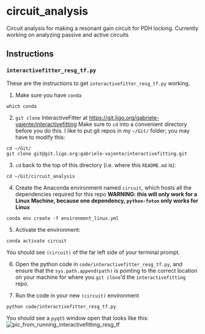 # circuit_analysis

Circuit analysis for making a resonant gain circuit for PDH locking.
Currently working on analyzing passive and active circuits

## Instructions

### `interactivefitter_resg_tf.py`

These are the instructions to get `interactivefitter_resg_tf.py` working.

1. Make sure you have `conda`
```
which conda
```
2. `git clone` InteractiveFitter at https://git.ligo.org/gabriele-vajente/interactivefitting
Make sure to `cd` into a convenient directory before you do this.
I like to put git repos in my `~/Git/` folder; you may have to modify this:
```
cd ~/Git/
git clone git@git.ligo.org:gabriele-vajente/interactivefitting.git
```

3. `cd` back to the top of this directory (i.e. where this `README.md` is):
```
cd ~/Git/circuit_analysis
```

4. Create the Anaconda environment named `circuit`, which hosts all the dependencies required for this repo
**WARNING: this will only work for a Linux Machine, because one dependency, `python-foton` only works for Linux**
```
conda env create -f environment_linux.yml
``` 

5. Activate the environment:
```
conda activate circuit
```
You should see `(circuit)` of the far left side of your terminal prompt.

6. Open the python code in `code/interactivefitter_resg_tf.py`, and ensure that the `sys.path.append(path)` is pointing to the correct location on your machine for where you `git clone`'d the `interactivefitting` repo.

7. Run the code in your new `(circuit)` environment
```
python code/interactivefitter_resg_tf.py
```

You should see a `pyqt5` window open that looks like this:
![pic_from_running_interactivefitting_resg_tf](figures/pic_from_running_interactivefitting_resg_tf.png)
